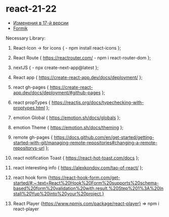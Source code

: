 # react-21-22

- [Изменения в 17-й версии](https://reactjs.org/blog/2020/08/10/react-v17-rc.html)
- [Formik](https://formik.org/)

Necessary Library:

1. React-Icon -> for icons { - npm install react-icons };

2. React Route { https://reactrouter.com/ - npm i react-router-dom };

3. nextJS { - npx create-next-app@latest };

4. React app { https://create-react-app.dev/docs/deployment/ };

5. react gh-pages { https://create-react-app.dev/docs/deployment/#github-pages };

6. react propTypes { https://reactjs.org/docs/typechecking-with-proptypes.html };

7. emotion Global { https://emotion.sh/docs/globals };

8. emotion Theme { https://emotion.sh/docs/theming };

9. remote gh-pages { https://docs.github.com/en/get-started/getting-started-with-git/managing-remote-repositories#changing-a-remote-repositorys-url };

10. react notification Toast { https://react-hot-toast.com/docs };

11. react interesting info { https://alexkondov.com/tao-of-react/ };

12. react hook form {https://react-hook-form.com/get-started/#:~:text=React%20Hook%20Form%20supports%20schema-based%20form%20validation%20with,result.%20Step%201%3A%20Install%20Yup%20into%20your%20project.}

13. React Player {https://www.npmjs.com/package/react-player} => npm i react-player